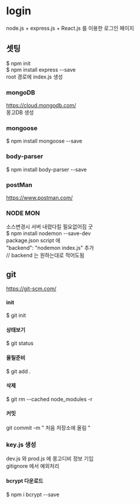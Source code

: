 # login 
node.js + express.js + React.js 를 이용한
로그인 페이지

## 셋팅
$ npm init <br>
$ npm install express --save<br>
root 경로에 index.js 생성<br>

### mongoDB
https://cloud.mongodb.com/ <br>
몽고DB 생성 <br>

### mongoose 
$ npm install mongoose --save<br>

### body-parser
$ npm install body-parser --save

### postMan
https://www.postman.com/

### NODE MON
소스변경시 서버 내렸다킬 필요없어짐 굿<br>
$ npm install nodemon --save-dev <br>
package.json script 에 <br>
"backend": "nodemon index.js" 추가 <br>
// backend 는 원하는대로 적어도됨

## git
https://git-scm.com/ <br>

#### init<br>
$ git init<br>

#### 상태보기<br>
$ git status<br>

#### 올릴준비
$ git add .

#### 삭제
$ git rm --cached node_modules -r

#### 커밋
git commit -m " 처음 저장소에 올림 "

### key.js 생성
dev.js 와 prod.js 에 몽고디비 정보 기입 <br>
gitignore 에서 예외처리

#### bcrypt 다운로드
$ npm i bcrypt --save